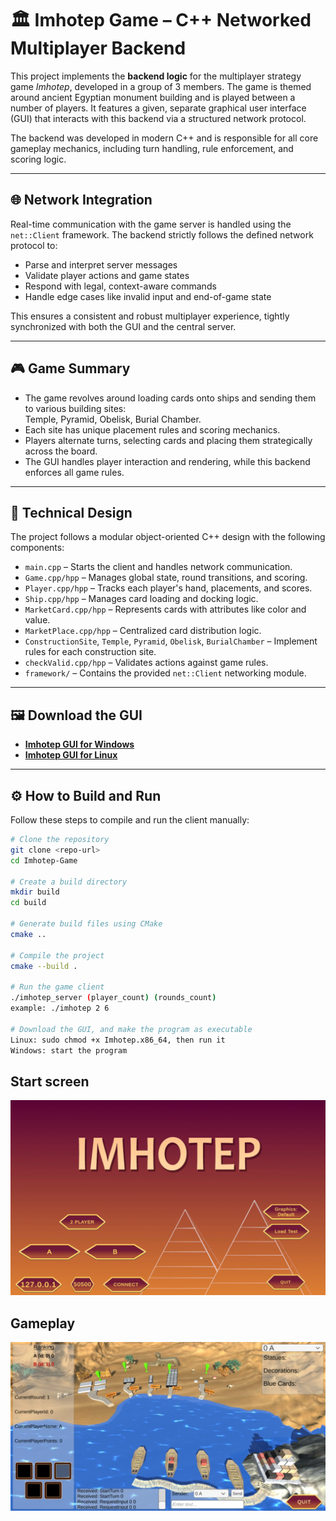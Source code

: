 # 🏛️ Imhotep Game – C++ Networked Multiplayer Backend

This project implements the **backend logic** for the multiplayer strategy game *Imhotep*, developed in a group of 3 members. The game is themed around ancient Egyptian monument building and is played between a number of players. It features a given, separate graphical user interface (GUI) that interacts with this backend via a structured network protocol.

The backend was developed in modern C++ and is responsible for all core gameplay mechanics, including turn handling, rule enforcement, and scoring logic.

---

## 🌐 Network Integration

Real-time communication with the game server is handled using the `net::Client` framework. The backend strictly follows the defined network protocol to:

- Parse and interpret server messages
- Validate player actions and game states
- Respond with legal, context-aware commands
- Handle edge cases like invalid input and end-of-game state

This ensures a consistent and robust multiplayer experience, tightly synchronized with both the GUI and the central server.

---

## 🎮 Game Summary

- The game revolves around loading cards onto ships and sending them to various building sites:  
  Temple, Pyramid, Obelisk, Burial Chamber.
- Each site has unique placement rules and scoring mechanics.
- Players alternate turns, selecting cards and placing them strategically across the board.
- The GUI handles player interaction and rendering, while this backend enforces all game rules.

---

## 🧩 Technical Design

The project follows a modular object-oriented C++ design with the following components:

- `main.cpp` – Starts the client and handles network communication.
- `Game.cpp/hpp` – Manages global state, round transitions, and scoring.
- `Player.cpp/hpp` – Tracks each player's hand, placements, and scores.
- `Ship.cpp/hpp` – Manages card loading and docking logic.
- `MarketCard.cpp/hpp` – Represents cards with attributes like color and value.
- `MarketPlace.cpp/hpp` – Centralized card distribution logic.
- `ConstructionSite`, `Temple`, `Pyramid`, `Obelisk`, `BurialChamber` – Implement rules for each construction site.
- `checkValid.cpp/hpp` – Validates actions against game rules.
- `framework/` – Contains the provided `net::Client` networking module.

---

## 🖼 Download the GUI
- **[Imhotep GUI for Windows](https://tc.tugraz.at/main/pluginfile.php/1616430/mod_folder/content/0/Imhotep_Windows.zip?forcedownload=1)**
- **[Imhotep GUI for Linux](https://tc.tugraz.at/main/pluginfile.php/1616430/mod_folder/content/0/Imhotep_Linux.zip?forcedownload=1)**


---

## ⚙️ How to Build and Run

Follow these steps to compile and run the client manually:

```bash
# Clone the repository
git clone <repo-url>
cd Imhotep-Game

# Create a build directory
mkdir build
cd build

# Generate build files using CMake
cmake ..

# Compile the project
cmake --build .

# Run the game client
./imhotep_server (player_count) (rounds_count)
example: ./imhotep 2 6

# Download the GUI, and make the program as executable
Linux: sudo chmod +x Imhotep.x86_64, then run it
Windows: start the program
```

## Start screen
![Introduction Screen](screenshots/start_screen.png)

## Gameplay
![Gameplay](screenshots/gameplay.png)
